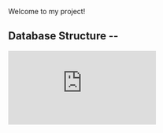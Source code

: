 Welcome to my project!

## Database Structure -- 
![document.pdf](https://github.com/user-attachments/files/20601171/document.pdf)
